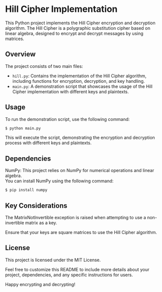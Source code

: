 # Hill Cipher Implementation

This Python project implements the Hill Cipher encryption and decryption algorithm. The Hill Cipher is a polygraphic substitution cipher based on linear algebra, designed to encrypt and decrypt messages by using matrices.

## Overview

The project consists of two main files:

- `hill.py`: Contains the implementation of the Hill Cipher algorithm, including functions for encryption, decryption, and key handling.
- `main.py`: A demonstration script that showcases the usage of the Hill Cipher implementation with different keys and plaintexts.

## Usage

To run the demonstration script, use the following command:

```bash
$ python main.py
```



This will execute the script, demonstrating the encryption and decryption process with different keys and plaintexts.


## Dependencies
NumPy: This project relies on NumPy for numerical operations and linear algebra.  
You can install NumPy using the following command:

```bash
$ pip install numpy
```

## Key Considerations
The MatrixNotInvertible exception is raised when attempting to use a non-invertible matrix as a key.

Ensure that your keys are square matrices to use the Hill Cipher algorithm.


## License
This project is licensed under the MIT License.

Feel free to customize this README to include more details about your project, dependencies, and any specific instructions for users.

Happy encrypting and decrypting!
